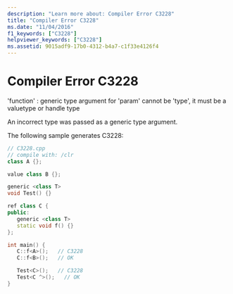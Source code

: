 ```yaml
---
description: "Learn more about: Compiler Error C3228"
title: "Compiler Error C3228"
ms.date: "11/04/2016"
f1_keywords: ["C3228"]
helpviewer_keywords: ["C3228"]
ms.assetid: 9015adf9-17b0-4312-b4a7-c1f33e4126f4
---
```

# Compiler Error C3228

'function' : generic type argument for 'param' cannot be 'type', it must be a valuetype or handle type

An incorrect type was passed as a generic type argument.

The following sample generates C3228:

```cpp
// C3228.cpp
// compile with: /clr
class A {};

value class B {};

generic <class T>
void Test() {}

ref class C {
public:
   generic <class T>
   static void f() {}
};

int main() {
   C::f<A>();   // C3228
   C::f<B>();   // OK

   Test<C>();   // C3228
   Test<C ^>();   // OK
}
```

